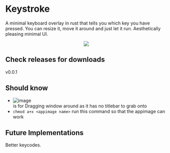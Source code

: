 # Keystroke

A minimal keyboard overlay in rust that tells you which key you have pressed. You can resize it, move it around and just let it run. Aesthetically pleasing minimal UI.

<p align="center">
<img src="https://user-images.githubusercontent.com/39441413/213933412-841d61f1-523e-439f-a814-0a820cd22e92.png">
</p>

## Check releases for downloads
v0.0.1

## Should know
- ![image](https://user-images.githubusercontent.com/39441413/213933439-06485810-cdd0-405b-9b8a-5b6f4debb11e.png)<br>
is for Dragging window around as it has no titlebar to grab onto
- `chmod a+x <appimage name>` run this command so that the appimage can work

## Future Implementations
Better keycodes.
